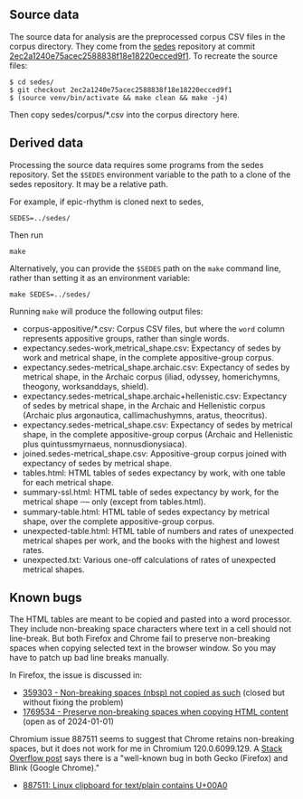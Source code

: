 ## Source data

The source data for analysis are the preprocessed corpus CSV files in the corpus directory.
They come from the
[sedes](https://github.com/sasansom/sedes) repository at commit
[2ec2a1240e75acec2588838f18e18220ecced9f1](https://github.com/sasansom/sedes/tree/2ec2a1240e75acec2588838f18e18220ecced9f1).
To recreate the source files:

```
$ cd sedes/
$ git checkout 2ec2a1240e75acec2588838f18e18220ecced9f1
$ (source venv/bin/activate && make clean && make -j4)
```

Then copy sedes/corpus/*.csv into the corpus directory here.


## Derived data

Processing the source data requires some programs from the sedes repository.
Set the `$SEDES` environment variable to the path to a
clone of the sedes repository.
It may be a relative path.

For example, if epic-rhythm is cloned next to sedes,

```
SEDES=../sedes/
```

Then run

```
make
```

Alternatively, you can provide the `$SEDES` path on the `make` command line,
rather than setting it as an environment variable:

```
make SEDES=../sedes/
```

Running `make` will produce the following output files:

* corpus-appositive/\*.csv: Corpus CSV files, but where the `word` column represents appositive groups, rather than single words.
* expectancy.sedes-work,metrical_shape.csv: Expectancy of sedes by work and metrical shape, in the complete appositive-group corpus.
* expectancy.sedes-metrical_shape.archaic.csv: Expectancy of sedes by metrical shape, in the Archaic corpus (iliad, odyssey, homerichymns, theogony, worksanddays, shield).
* expectancy.sedes-metrical_shape.archaic+hellenistic.csv: Expectancy of sedes by metrical shape, in the Archaic and Hellenistic corpus (Archaic plus argonautica, callimachushymns, aratus, theocritus).
* expectancy.sedes-metrical_shape.csv: Expectancy of sedes by metrical shape, in the complete appositive-group corpus (Archaic and Hellenistic plus quintussmyrnaeus, nonnusdionysiaca).
* joined.sedes-metrical_shape.csv: Appositive-group corpus joined with expectancy of sedes by metrical shape.
* tables.html: HTML tables of sedes expectancy by work, with one table for each metrical shape.
* summary-ssl.html: HTML table of sedes expectancy by work, for the metrical shape ⏑⏑– only (except from tables.html).
* summary-table.html: HTML table of sedes expectancy by metrical shape, over the complete appositive-group corpus.
* unexpected-table.html: HTML table of numbers and rates of unexpected metrical shapes per work, and the books with the highest and lowest rates.
* unexpected.txt: Various one-off calculations of rates of unexpected metrical shapes.


## Known bugs

The HTML tables are meant to be copied and pasted
into a word processor.
They include non-breaking space characters where
text in a cell should not line-break.
But both Firefox and Chrome fail to preserve non-breaking spaces
when copying selected text in the browser window.
So you may have to patch up bad line breaks manually.

In Firefox, the issue is discussed in:

* [359303 - Non-breaking spaces (nbsp) not copied as such](https://bugzilla.mozilla.org/show_bug.cgi?id=359303) (closed but without fixing the problem)
* [1769534 - Preserve non-breaking spaces when copying HTML content](https://bugzilla.mozilla.org/show_bug.cgi?id=1769534) (open as of 2024-01-01)

Chromium issue 887511 seems to suggest that Chrome
retains non-breaking spaces, but it does not work for me in
Chromium 120.0.6099.129.
A [Stack Overflow post](https://stackoverflow.com/a/73584742)
says there is a "well-known bug in both Gecko (Firefox) and Blink (Google Chrome)."

* [887511: Linux clipboard for text/plain contains U+00A0](https://bugs.chromium.org/p/chromium/issues/detail?id=887511)
